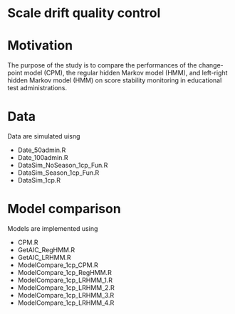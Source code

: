 # Scale drift quality control

# Motivation
The purpose of the study is to compare the performances of the change-point model (CPM), the regular hidden Markov model (HMM), and left-right hidden Markov model (HMM) on score stability monitoring in educational test administrations.

# Data
Data are simulated uisng 

* Date_50admin.R
* Date_100admin.R
* DataSim_NoSeason_1cp_Fun.R
* DataSim_Season_1cp_Fun.R
* DataSim_1cp.R

# Model comparison
Models are implemented using

* CPM.R
* GetAIC_RegHMM.R
* GetAIC_LRHMM.R
* ModelCompare_1cp_CPM.R
* ModelCompare_1cp_RegHMM.R
* ModelCompare_1cp_LRHMM_1.R
* ModelCompare_1cp_LRHMM_2.R
* ModelCompare_1cp_LRHMM_3.R
* ModelCompare_1cp_LRHMM_4.R
